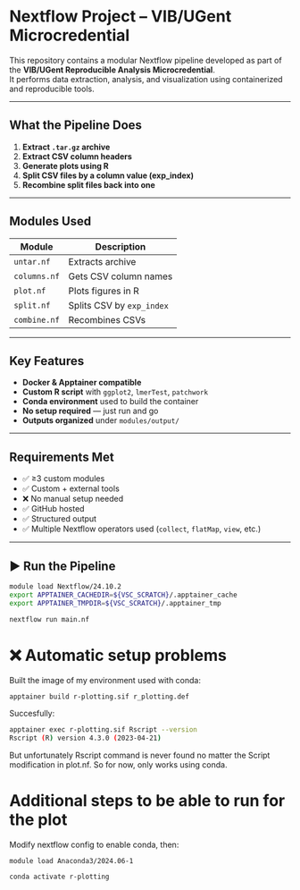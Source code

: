# Nextflow Project – VIB/UGent Microcredential

This repository contains a modular Nextflow pipeline developed as part of the **VIB/UGent Reproducible Analysis Microcredential**.  
It performs data extraction, analysis, and visualization using containerized and reproducible tools.

---

## What the Pipeline Does

1. **Extract `.tar.gz` archive**
2. **Extract CSV column headers**
3. **Generate plots using R**
4. **Split CSV files by a column value (exp_index)**
5. **Recombine split files back into one**

---

## Modules Used

| Module         | Description                       | 
|----------------|-----------------------------------|
| `untar.nf`     | Extracts archive                  | 
| `columns.nf`   | Gets CSV column names             | 
| `plot.nf`      | Plots figures in R                | 
| `split.nf`     | Splits CSV by `exp_index`         | 
| `combine.nf`   | Recombines CSVs                   | 

---

## Key Features

- **Docker & Apptainer compatible**
- **Custom R script** with `ggplot2`, `lmerTest`, `patchwork`
- **Conda environment** used to build the container
- **No setup required** — just run and go
- **Outputs organized** under `modules/output/`

---

## Requirements Met
 
- ✅ ≥3 custom modules  
- ✅ Custom + external tools  
- ❌  No manual setup needed  
- ✅ GitHub hosted  
- ✅ Structured output  
- ✅ Multiple Nextflow operators used (`collect`, `flatMap`, `view`, etc.)

---

## ▶️ Run the Pipeline

```bash
module load Nextflow/24.10.2
export APPTAINER_CACHEDIR=${VSC_SCRATCH}/.apptainer_cache
export APPTAINER_TMPDIR=${VSC_SCRATCH}/.apptainer_tmp

nextflow run main.nf
```

# ❌  Automatic setup problems

Built the image of my environment used with conda:

`apptainer build r-plotting.sif r_plotting.def`

Succesfully:

```bash
apptainer exec r-plotting.sif Rscript --version
Rscript (R) version 4.3.0 (2023-04-21)
```

But unfortunately Rscript command is never found no matter the Script modification in plot.nf.
So for now, only works using conda.

# Additional steps to be able to run for the plot

Modify nextflow config to enable conda, then:

`module load Anaconda3/2024.06-1`

`conda activate r-plotting`





